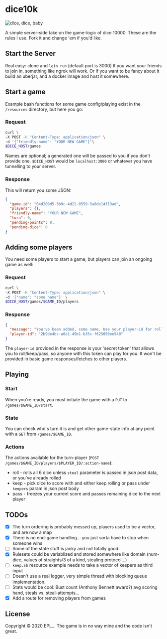 # dice10k

![dice, dice, baby](https://media.giphy.com/media/5DMG5ZkNBvUL6/giphy.gif)

A simple server-side take on the game-logic of dice 10000.
These are the rules I use. Fork it and change 'em if you'd like.

## Start the Server

Real easy: clone and `lein run` (default port is 3000)
If you want your friends to join in, something like ngrok will work. Or if you want to be fancy about it build
an uberjar, and a docker image and host it somewhere.

## Start a game
Example bash functions for some game config/playing exist in the `/resources` directory, but here you go:

### Request
``` bash
curl \
-X POST -H "Content-Type: application/json" \
-d '{"friendly-name": "YOUR NEW GAME"}'\
$DICE_HOST/games
```
Names are optional; a generated one will be passed to you if you don't provide one.
`$DICE_HOST` would be `localhost:3000` or whatever you have tunnelling to your server.

### Response
This will return you some JSON:

``` JSON
{
  "game-id": "04d209d5-3b9c-4d22-8559-5a8de14f13ad",
  "players": {},
  "friendly-name": "YOUR NEW GAME",
  "turn": 0,
  "pending-points": 0,
  "pending-dice": 0
}
```

## Adding some players
You need some players to start a game, but players can join an ongoing game as well:
### Request
``` bash
curl \
-X POST -H "Content-Type: application/json" \
-d '{"name": "some name"}' \
$DICE_HOST/games/$GAME_ID/players
```
### Response

``` JSON
{
  "message": "You've been added, some name. Use your player-id for rolling/passing.",
  "player-id": "2b9de4bc-a0e1-49b1-b35c-f625050ee548"
}
```
The `player-id` provided in the response is your 'secret token' that allows you to roll/keep/pass, so
anyone with this token can play for you. It won't be provided in basic game responses/fetches to other players.

## Playing
### Start
When you're ready, you must initiate the game with a `PUT` to `/games/$GAME_ID/start`.

### State
You can check who's turn it is and get other game-state info at any point with a
`GET` from `/games/$GAME_ID`.

### Actions
The actions available for the turn-player (`POST /games/$GAME_ID/players/$PLAYER_ID/:action-name`):
* roll - rolls all 6 dice unless `steal` parameter is passed in json post data, or you've already rolled
* keep - pick dice to score with and either keep rolling or pass under `keepers` param in json post body
* pass - freezes your current score and passes remaining dice to the next player

## TODOs
* [x] The turn ordering is probably messed up, players used to be a vector, and are now a map
* [x] There is no end-game handling... you just sorta have to stop when someone wins
* [ ] Some of the state stuff is janky and not totally good.
* [x] Rulesets could be variablized and stored somewhere like domain (num-dice, values of straights/3 of a kind, stealing protocol...)
* [ ] `keep.sh` resource example needs to take a vector of keepers as third input
* [ ] Doesn't use a real logger, very simple thread with blocking queue implementation.
* [ ] Stats would be cool: Bust count (Anthony Bennett award?) avg scoring hand, steals vs. steal-attempts...
* [x] Add a route for removing players from games

## License

Copyright © 2020 EPL... The game is in no way mine and the code isn't great.
